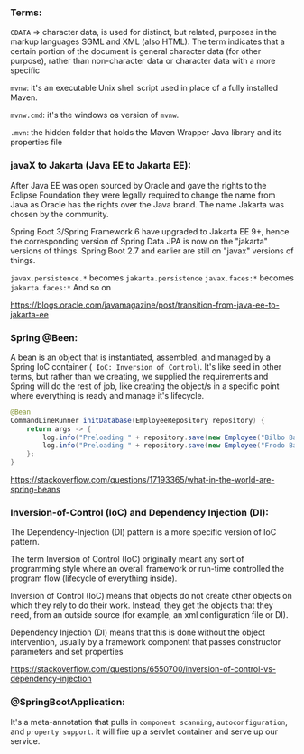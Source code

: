 ### Terms:
`CDATA` => character data, is used for distinct, but related, purposes in the markup languages SGML and XML (also HTML). The term indicates that a certain portion of the document is general character data (for other purpose), rather than non-character data or character data with a more specific

`mvnw`: it's an executable Unix shell script used in place of a fully installed Maven. 

`mvnw.cmd`: it's the windows os version of `mvnw`. 

`.mvn`: the hidden folder that holds the Maven Wrapper Java library and its properties file

### javaX to Jakarta (Java EE to Jakarta EE):
After Java EE was open sourced by Oracle and gave the rights to the Eclipse Foundation they were legally required to change the name from Java as Oracle has the rights over the Java brand. The name Jakarta was chosen by the community.

Spring Boot 3/Spring Framework 6 have upgraded to Jakarta EE 9+, hence the corresponding version of Spring Data JPA is now on the "jakarta" versions of things. Spring Boot 2.7 and earlier are still on "javax" versions of things.


`javax.persistence.*` becomes `jakarta.persistence`
`javax.faces:*` becomes `jakarta.faces:*` And so on

https://blogs.oracle.com/javamagazine/post/transition-from-java-ee-to-jakarta-ee


### Spring @Been:
A bean is an object that is instantiated, assembled, and managed by a Spring IoC container (` IoC: Inversion of Control`). It's like seed in other terms, but rather than we creating, we supplied the requirements and Spring will do the rest of job, like creating the object/s in a specific point where everything is ready and manage it's lifecycle. 
```java
@Bean
CommandLineRunner initDatabase(EmployeeRepository repository) {
    return args -> {
        log.info("Preloading " + repository.save(new Employee("Bilbo Baggins", "burglar")));
        log.info("Preloading " + repository.save(new Employee("Frodo Baggins", "thief")));
    };
}
```

https://stackoverflow.com/questions/17193365/what-in-the-world-are-spring-beans

### Inversion-of-Control (IoC) and Dependency Injection (DI):
The Dependency-Injection (DI) pattern is a more specific version of IoC pattern.

The term Inversion of Control (IoC) originally meant any sort of programming style where an overall framework or run-time controlled the program flow (lifecycle of everything inside).

Inversion of Control (IoC) means that objects do not create other objects on which they rely to do their work. Instead, they get the objects that they need, from an outside source (for example, an xml configuration file or DI).

Dependency Injection (DI) means that this is done without the object intervention, usually by a framework component that passes constructor parameters and set properties

https://stackoverflow.com/questions/6550700/inversion-of-control-vs-dependency-injection

### @SpringBootApplication:
It's a meta-annotation that pulls in `component scanning`, `autoconfiguration`, and `property support`. it will fire up a servlet container and serve up our service.